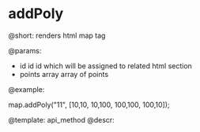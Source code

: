 addPoly
=============


@short: renders html map tag
	

@params:
- id		id		id which will be assigned to related html section
- points	array		array of points

@example:

map.addPoly("11", [10,10,  10,100,  100,100,  100,10]);

@template:	api_method
@descr:
